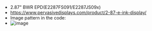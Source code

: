 * 2.87" BWR EPD(E2287FS091/E2287JS09x)
* https://www.pervasivedisplays.com/product/2-87-e-ink-display/
* Image pattern in the code:
* ![image](https://github.com/Hardy-PDi/ePaper_PervasiveDisplays/blob/master/2.87_BWR/2.87_BWR.bmp)
